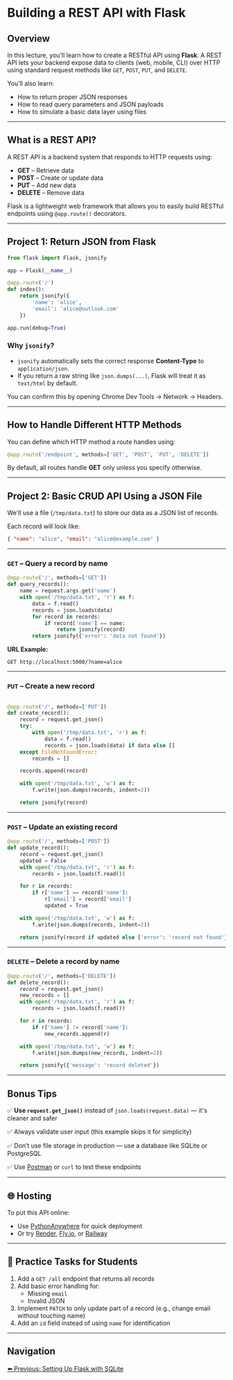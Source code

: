 # Building a REST API with Flask

## Overview

In this lecture, you'll learn how to create a RESTful API using **Flask**. A REST API lets your backend expose data to clients (web, mobile, CLI) over HTTP using standard request methods like `GET`, `POST`, `PUT`, and `DELETE`.

You’ll also learn:

- How to return proper JSON responses
- How to read query parameters and JSON payloads
- How to simulate a basic data layer using files

---

## What is a REST API?

A REST API is a backend system that responds to HTTP requests using:

- **GET** – Retrieve data
- **POST** – Create or update data
- **PUT** – Add new data
- **DELETE** – Remove data

Flask is a lightweight web framework that allows you to easily build RESTful endpoints using `@app.route()` decorators.

---

## Project 1: Return JSON from Flask

```python
from flask import Flask, jsonify

app = Flask(__name__)

@app.route('/')
def index():
    return jsonify({
        'name': 'alice',
        'email': 'alice@outlook.com'
    })

app.run(debug=True)
```

### Why `jsonify`?

- `jsonify` automatically sets the correct response **Content-Type** to `application/json`.
- If you return a raw string like `json.dumps(...)`, Flask will treat it as `text/html` by default.

You can confirm this by opening Chrome Dev Tools → Network → Headers.

---

## How to Handle Different HTTP Methods

You can define which HTTP method a route handles using:

```python
@app.route('/endpoint', methods=['GET', 'POST', 'PUT', 'DELETE'])

```

By default, all routes handle **GET** only unless you specify otherwise.

---

## Project 2: Basic CRUD API Using a JSON File

We'll use a file (`/tmp/data.txt`) to store our data as a JSON list of records.

Each record will look like:

```json
{ "name": "alice", "email": "alice@example.com" }
```

---

### `GET` – Query a record by name

```python
@app.route('/', methods=['GET'])
def query_records():
    name = request.args.get('name')
    with open('/tmp/data.txt', 'r') as f:
        data = f.read()
        records = json.loads(data)
        for record in records:
            if record['name'] == name:
                return jsonify(record)
        return jsonify({'error': 'data not found'})

```

**URL Example:**

```
GET http://localhost:5000/?name=alice
```

---

### `PUT` – Create a new record

```python

@app.route('/', methods=['PUT'])
def create_record():
    record = request.get_json()
    try:
        with open('/tmp/data.txt', 'r') as f:
            data = f.read()
            records = json.loads(data) if data else []
    except FileNotFoundError:
        records = []

    records.append(record)

    with open('/tmp/data.txt', 'w') as f:
        f.write(json.dumps(records, indent=2))

    return jsonify(record)

```

---

### `POST` – Update an existing record

```python
@app.route('/', methods=['POST'])
def update_record():
    record = request.get_json()
    updated = False
    with open('/tmp/data.txt', 'r') as f:
        records = json.loads(f.read())

    for r in records:
        if r['name'] == record['name']:
            r['email'] = record['email']
            updated = True

    with open('/tmp/data.txt', 'w') as f:
        f.write(json.dumps(records, indent=2))

    return jsonify(record if updated else {'error': 'record not found'})

```

---

### `DELETE` – Delete a record by name

```python
@app.route('/', methods=['DELETE'])
def delete_record():
    record = request.get_json()
    new_records = []
    with open('/tmp/data.txt', 'r') as f:
        records = json.loads(f.read())

    for r in records:
        if r['name'] != record['name']:
            new_records.append(r)

    with open('/tmp/data.txt', 'w') as f:
        f.write(json.dumps(new_records, indent=2))

    return jsonify({'message': 'record deleted'})

```

---

## Bonus Tips

✅ **Use `request.get_json()`** instead of `json.loads(request.data)` — it's cleaner and safer

✅ Always validate user input (this example skips it for simplicity)

✅ Don’t use file storage in production — use a database like SQLite or PostgreSQL

✅ Use [Postman](https://www.postman.com/) or `curl` to test these endpoints

---

## 🌐 Hosting

To put this API online:

- Use [PythonAnywhere](https://www.pythonanywhere.com/) for quick deployment
- Or try [Render](https://render.com/), [Fly.io](https://fly.io/), or [Railway](https://railway.app/)

---

## 🧪 Practice Tasks for Students

1. Add a `GET /all` endpoint that returns all records
2. Add basic error handling for:
    - Missing `email`
    - Invalid JSON
3. Implement `PATCH` to only update part of a record (e.g., change email without touching name)
4. Add an `id` field instead of using `name` for identification

---
## Navigation

[⬅️ Previous: Setting Up Flask with SQLite](flask-sqlite3.md)
